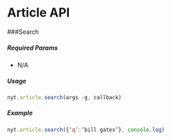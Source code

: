 # Article API
###Search

##### *Required Params*

- N/A

##### *Usage*
```javascript
nyt.article.search(args -g, callback)
```

##### *Example*
```javascript
nyt.article.search({‘q’:’bill gates’}, console.log)
```
